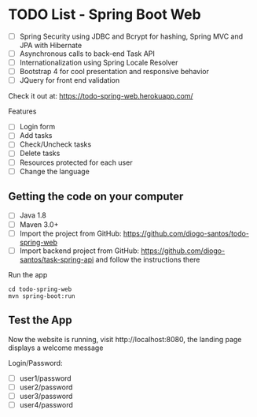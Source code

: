 # TODO List - Spring Boot Web
- [ ] Spring Security using JDBC and Bcrypt for hashing, Spring MVC and JPA with Hibernate
- [ ] Asynchronous calls to back-end Task API 
- [ ] Internationalization using Spring Locale Resolver
- [ ] Bootstrap 4 for cool presentation and responsive behavior
- [ ] JQuery for front end validation

Check it out at: https://todo-spring-web.herokuapp.com/

Features
- [ ] Login form
- [ ] Add tasks
- [ ] Check/Uncheck tasks
- [ ] Delete tasks
- [ ] Resources protected for each user
- [ ] Change the language

## Getting the code on your computer
- [ ] Java 1.8
- [ ] Maven 3.0+
- [ ] Import the project from GitHub: https://github.com/diogo-santos/todo-spring-web
- [ ] Import backend project from GitHub: https://github.com/diogo-santos/task-spring-api and follow the instructions there

Run the app
```
cd todo-spring-web
mvn spring-boot:run
```

## Test the App
Now the website is running, visit http://localhost:8080, the landing page displays a welcome message

Login/Password: 
- [ ] user1/password
- [ ] user2/password
- [ ] user3/password
- [ ] user4/password
